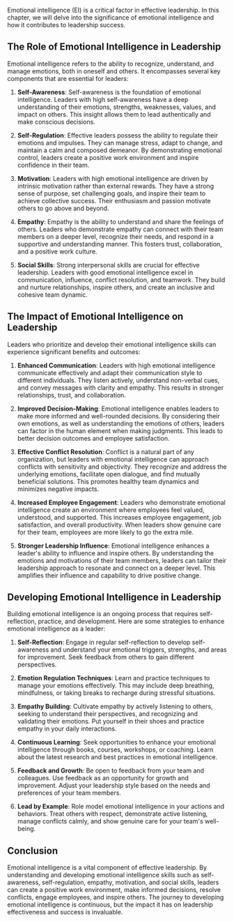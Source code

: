 
Emotional intelligence (EI) is a critical factor in effective leadership. In this chapter, we will delve into the significance of emotional intelligence and how it contributes to leadership success.

The Role of Emotional Intelligence in Leadership
------------------------------------------------

Emotional intelligence refers to the ability to recognize, understand, and manage emotions, both in oneself and others. It encompasses several key components that are essential for leaders:

1. **Self-Awareness**: Self-awareness is the foundation of emotional intelligence. Leaders with high self-awareness have a deep understanding of their emotions, strengths, weaknesses, values, and impact on others. This insight allows them to lead authentically and make conscious decisions.

2. **Self-Regulation**: Effective leaders possess the ability to regulate their emotions and impulses. They can manage stress, adapt to change, and maintain a calm and composed demeanor. By demonstrating emotional control, leaders create a positive work environment and inspire confidence in their team.

3. **Motivation**: Leaders with high emotional intelligence are driven by intrinsic motivation rather than external rewards. They have a strong sense of purpose, set challenging goals, and inspire their team to achieve collective success. Their enthusiasm and passion motivate others to go above and beyond.

4. **Empathy**: Empathy is the ability to understand and share the feelings of others. Leaders who demonstrate empathy can connect with their team members on a deeper level, recognize their needs, and respond in a supportive and understanding manner. This fosters trust, collaboration, and a positive work culture.

5. **Social Skills**: Strong interpersonal skills are crucial for effective leadership. Leaders with good emotional intelligence excel in communication, influence, conflict resolution, and teamwork. They build and nurture relationships, inspire others, and create an inclusive and cohesive team dynamic.

The Impact of Emotional Intelligence on Leadership
--------------------------------------------------

Leaders who prioritize and develop their emotional intelligence skills can experience significant benefits and outcomes:

1. **Enhanced Communication**: Leaders with high emotional intelligence communicate effectively and adapt their communication style to different individuals. They listen actively, understand non-verbal cues, and convey messages with clarity and empathy. This results in stronger relationships, trust, and collaboration.

2. **Improved Decision-Making**: Emotional intelligence enables leaders to make more informed and well-rounded decisions. By considering their own emotions, as well as understanding the emotions of others, leaders can factor in the human element when making judgments. This leads to better decision outcomes and employee satisfaction.

3. **Effective Conflict Resolution**: Conflict is a natural part of any organization, but leaders with emotional intelligence can approach conflicts with sensitivity and objectivity. They recognize and address the underlying emotions, facilitate open dialogue, and find mutually beneficial solutions. This promotes healthy team dynamics and minimizes negative impacts.

4. **Increased Employee Engagement**: Leaders who demonstrate emotional intelligence create an environment where employees feel valued, understood, and supported. This increases employee engagement, job satisfaction, and overall productivity. When leaders show genuine care for their team, employees are more likely to go the extra mile.

5. **Stronger Leadership Influence**: Emotional intelligence enhances a leader's ability to influence and inspire others. By understanding the emotions and motivations of their team members, leaders can tailor their leadership approach to resonate and connect on a deeper level. This amplifies their influence and capability to drive positive change.

Developing Emotional Intelligence in Leadership
-----------------------------------------------

Building emotional intelligence is an ongoing process that requires self-reflection, practice, and development. Here are some strategies to enhance emotional intelligence as a leader:

1. **Self-Reflection**: Engage in regular self-reflection to develop self-awareness and understand your emotional triggers, strengths, and areas for improvement. Seek feedback from others to gain different perspectives.

2. **Emotion Regulation Techniques**: Learn and practice techniques to manage your emotions effectively. This may include deep breathing, mindfulness, or taking breaks to recharge during stressful situations.

3. **Empathy Building**: Cultivate empathy by actively listening to others, seeking to understand their perspectives, and recognizing and validating their emotions. Put yourself in their shoes and practice empathy in your daily interactions.

4. **Continuous Learning**: Seek opportunities to enhance your emotional intelligence through books, courses, workshops, or coaching. Learn about the latest research and best practices in emotional intelligence.

5. **Feedback and Growth**: Be open to feedback from your team and colleagues. Use feedback as an opportunity for growth and improvement. Adjust your leadership style based on the needs and preferences of your team members.

6. **Lead by Example**: Role model emotional intelligence in your actions and behaviors. Treat others with respect, demonstrate active listening, manage conflicts calmly, and show genuine care for your team's well-being.

Conclusion
----------

Emotional intelligence is a vital component of effective leadership. By understanding and developing emotional intelligence skills such as self-awareness, self-regulation, empathy, motivation, and social skills, leaders can create a positive work environment, make informed decisions, resolve conflicts, engage employees, and inspire others. The journey to developing emotional intelligence is continuous, but the impact it has on leadership effectiveness and success is invaluable.
